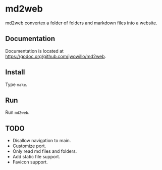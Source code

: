 # md2web
md2web convertex a folder of folders and markdown files into a website.

## Documentation
Documentation is located at https://godoc.org/github.com/jwowillo/md2web.

## Install
Type `make`.

## Run
Run `md2web`.

## TODO
* Disallow navigation to main.
* Customize port.
* Only read md files and folders.
* Add static file support.
* Favicon support.

